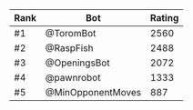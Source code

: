 Rank|Bot|Rating
---|---|---
#1|@ToromBot|2560
#2|@RaspFish|2488
#3|@OpeningsBot|2072
#4|@pawnrobot|1333
#5|@MinOpponentMoves|887
